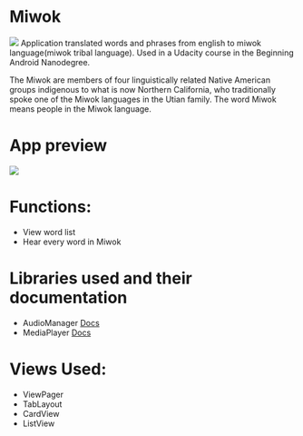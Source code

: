 # Miwok
![](https://github.com/Zellka/MiwokApp/blob/master/PIC/app.png)
Application translated words and phrases from english to miwok language(miwok tribal language). Used in a Udacity course in the Beginning Android Nanodegree.


The Miwok are members of four linguistically related Native American groups indigenous to what is now Northern California, who traditionally spoke one of the Miwok languages in the Utian family. The word Miwok means people in the Miwok language.

# App preview
![](https://github.com/Zellka/MiwokApp/blob/master/PIC/preview.gif)

# Functions:
* View word list
* Hear every word in Miwok

# Libraries used and their documentation
* AudioManager [Docs](https://developer.android.com/reference/kotlin/android/media/AudioManager.html?hl=ru)
* MediaPlayer [Docs](https://developer.android.com/guide/topics/media/mediaplayer?authuser=7)

# Views Used:
* ViewPager
* TabLayout
* CardView
* ListView
